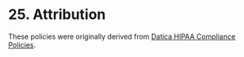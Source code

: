 # 25. Attribution

These policies were originally derived from [Datica HIPAA Compliance Policies](https://github.com/catalyzeio/policies).
